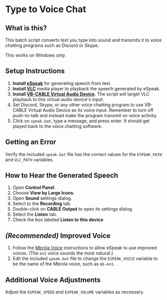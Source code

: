 # Type to Voice Chat

## What is this?
This batch script converts text you type into sound and transmits it to voice chatting programs such as Discord or Skype.

This works on Windows only.

## Setup Instructions
1. **Install [eSpeak](http://espeak.sourceforge.net/)** for generating speech from text.
2. **Install [VLC](http://www.videolan.org/)** media player to playback the speech generated by eSpeak.
3. **Install [VB-CABLE Virtual Audio Device](http://vb-audio.pagesperso-orange.fr/Cable/)**. The script will target VLC playback to this virtual audio device's input.
4. Set Discord, Skype, or any other voice chatting program to use VB-CABLE Virtual Audio Device as its voice input. Remember to turn off push-to-talk and instead make the program transmit on voice activity.
5. Click on `speak.bat`, type a message, and press enter. It should get played back to the voice chatting software.

## Getting an Error
Verify the included `speak.bat` file has the correct values for the `ESPEAK_PATH` and `VLC_PATH` variables.

## How to Hear the Generated Speech
1. Open **Control Panel**.
2. Choose **View by Large Icons**.
3. Open **Sound** settings dialog.
4. Select to the **Recording** tab.
5. Double-click on **CABLE Output** to open its settings dialog.
6. Select the **Listen** tab.
7. Check the box labeled **Listen to this device**.

## *(Recommended)* Improved Voice
1. Follow the [Mbrola Voice](http://espeak.sourceforge.net/mbrola.html) instructions to allow eSpeak to use improved voices. (The `en1` voice sounds the most natural.)
2. Edit the included `speak.bat` file to change the `ESPEAK_VOICE` variable to be the name of the Mbrola voice, such as `mb-en1`.

## Additional Voice Adjustments
Adjust the `ESPEAK_SPEED` and `ESPEAK_VOLUME` variables as necessary.
